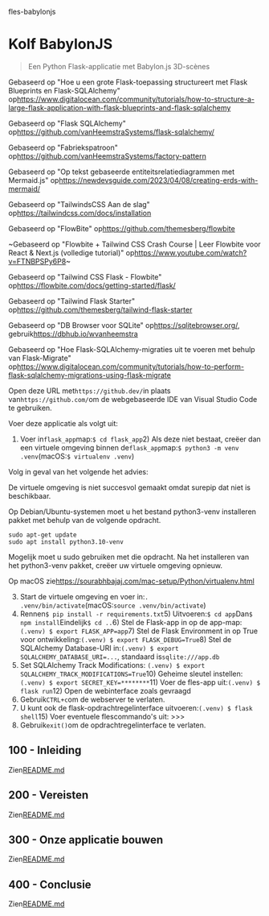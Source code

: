fles-babylonjs

# Kolf BabylonJS

> Een Python Flask-applicatie met Babylon.js 3D-scènes

Gebaseerd op "Hoe u een grote Flask-toepassing structureert met Flask Blueprints en Flask-SQLAlchemy" op<https://www.digitalocean.com/community/tutorials/how-to-structure-a-large-flask-application-with-flask-blueprints-and-flask-sqlalchemy>

Gebaseerd op "Flask SQLAlchemy" op<https://github.com/vanHeemstraSystems/flask-sqlalchemy/>

Gebaseerd op "Fabriekspatroon" op<https://github.com/vanHeemstraSystems/factory-pattern>

Gebaseerd op "Op tekst gebaseerde entiteitsrelatiediagrammen met Mermaid.js" op<https://newdevsguide.com/2023/04/08/creating-erds-with-mermaid/>

Gebaseerd op "TailwindsCSS Aan de slag" op<https://tailwindcss.com/docs/installation>

Gebaseerd op "FlowBite" op<https://github.com/themesberg/flowbite>

~Gebaseerd op "Flowbite + Tailwind CSS Crash Course | Leer Flowbite voor React & Next.js (volledige tutorial)" op<https://www.youtube.com/watch?v=FTNBPSPy6P8>~

Gebaseerd op "Tailwind CSS Flask - Flowbite" op<https://flowbite.com/docs/getting-started/flask/>

Gebaseerd op "Tailwind Flask Starter" op<https://github.com/themesberg/tailwind-flask-starter>

Gebaseerd op "DB Browser voor SQLite" op<https://sqlitebrowser.org/>, gebruik<https://dbhub.io/wvanheemstra>

Gebaseerd op "Hoe Flask-SQLAlchemy-migraties uit te voeren met behulp van Flask-Migrate" op<https://www.digitalocean.com/community/tutorials/how-to-perform-flask-sqlalchemy-migrations-using-flask-migrate>

Open deze URL met`https://github.dev/`in plaats van`https://github.com/`om de webgebaseerde IDE van Visual Studio Code te gebruiken.

Voer deze applicatie als volgt uit:

1) Voer in`flask_app`map:`$ cd flask_app`2) Als deze niet bestaat, creëer dan een virtuele omgeving binnen de`flask_app`map:`$ python3 -m venv .venv`(macOS:`$ virtualenv .venv`)

Volg in geval van het volgende het advies:

De virtuele omgeving is niet succesvol gemaakt omdat surepip dat niet is
beschikbaar.

Op Debian/Ubuntu-systemen moet u het bestand python3-venv installeren
pakket met behulp van de volgende opdracht.

    sudo apt-get update
    sudo apt install python3.10-venv

Mogelijk moet u sudo gebruiken met die opdracht.  Na het installeren van het python3-venv
pakket, creëer uw virtuele omgeving opnieuw.

Op macOS zie<https://sourabhbajaj.com/mac-setup/Python/virtualenv.html>

3) Start de virtuele omgeving en voer in:`. .venv/bin/activate`(macOS:`source .venv/bin/activate`)
4) Rennen`$ pip install -r requirements.txt`5) Uitvoeren:`$ cd app`Dan`$ npm install`Eindelijk`$ cd ..`6) Stel de Flask-app in op de app-map:`(.venv) $ export FLASK_APP=app`7) Stel de Flask Environment in op True voor ontwikkeling:`(.venv) $ export FLASK_DEBUG=True`8) Stel de SQLAlchemy Database-URI in:`(.venv) $ export SQLALCHEMY_DATABASE_URI=...`, standaard is`sqlite:///app.db`
9) Set SQLAlchemy Track Modifications: `(.venv) $ export SQLALCHEMY_TRACK_MODIFICATIONS=True`10) Geheime sleutel instellen:`(.venv) $ export SECRET_KEY=********`11) Voer de fles-app uit:`(.venv) $ flask run`12) Open de webinterface zoals gevraagd
13) Gebruik`CTRL+c`om de webserver te verlaten.
14) U kunt ook de flask-opdrachtregelinterface uitvoeren:`(.venv) $ flask shell`15) Voer eventuele flescommando's uit: >>>
16) Gebruik`exit()`om de opdrachtregelinterface te verlaten.

## 100 - Inleiding

Zien[README.md](./100/README.md)

## 200 - Vereisten

Zien[README.md](./200/README.md)

## 300 - Onze applicatie bouwen

Zien[README.md](./300/README.md)

## 400 - Conclusie

Zien[README.md](./400/README.md)
